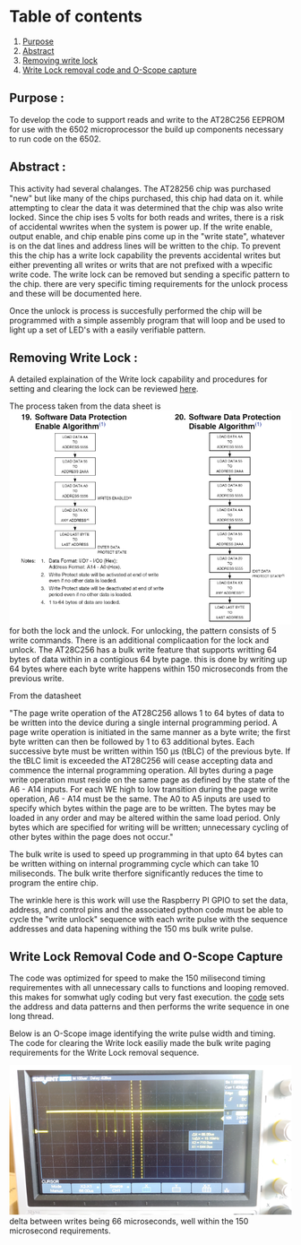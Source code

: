 # Table of contents
  1. [Purpose](#purpose)
  2. [Abstract](#abstract)
  3. [Removing write lock](#Write_Lock)
  4. [Write Lock removal code and O-Scope capture](write_lock_code)

## Purpose <a name="purpose"></a> :
To develop the code to support reads and write to the AT28C256 EEPROM for use with the 6502 microprocessor the build up components necessary to run code on the 6502.

## Abstract <a name="abstract"></a> :
This activity had several chalanges. The AT28256 chip was purchased "new" but like many of the chips purchased, this chip had data on it. while attempting to clear the data it was determined that the chip was also write locked. Since the chip ises 5 volts for both reads and writes, there is a risk of accidental wwrites when the system is power up. If the write enable, output enable, and chip enable pins come up in the "write state", whatever is on the dat lines and address lines will be written to the chip. To prevent this the chip has a write lock capability the prevents accidental writes but either preventing all writes or writs that are not prefixed with a wpecific write code. The write lock can be removed but sending a specific pattern to the chip. there are very specific timing requirements for the unlock process and these will be documented here.

Once the unlock is process is succesfully performed the chip will be programmed with a simple assembly program that will loop and be used to light up a set of LED's with a easily verifiable pattern.

## Removing Write Lock <a name="Write_Lock"></a> :

A detailed explaination of the Write lock capability and procedures for setting and clearing the lock can be reviewed [here](https://github.com/rcaspergit/pi_projects/blob/master/docs/datasheets/AT28C256_datasheet.pdf).

The process taken from the data sheet is ![described](../images/memory/AT28C256/Write_lock_process.png) for both the lock and the unlock. For unlocking, the pattern consists of 5 write commands. There is an additional complicaation for the lock and unlock. The AT28C256 has a bulk write feature that supports writting 64 bytes of data within in a contigious 64 byte page. this is done by writing up 64 bytes where each byte write happens within 150 microseconds from the previous write.

From the datasheet

"The page write operation of the AT28C256 allows 1 to 64 bytes of data to be written into the device during a single internal programming period. A page write operation is initiated in the same manner as a byte write; the first byte written can then be followed by 1 to 63 additional bytes. Each successive byte must be written within 150 μs (tBLC) of the previous byte. If the tBLC limit is exceeded the AT28C256 will cease accepting data and commence the internal programming operation. All bytes during a page write operation must reside on the same page as defined by the state of the A6 - A14 inputs. For each WE high to low transition during the page write operation, A6 - A14 must be the same. The A0 to A5 inputs are used to specify which bytes within the page are to be written. The bytes may be loaded in any order and may be altered within the same load period. Only bytes which are specified for writing will be written; unnecessary cycling of other bytes within the page does not occur."

The bulk write is used to speed up programming in that upto 64 bytes can be written withing on internal programming cycle which can take 10 miliseconds. The bulk write therfore significantly  reduces the time to program the entire chip.

The wrinkle here is this work will use the Raspberry PI GPIO to set the data, address, and control pins and the associated python code must be able to cycle the "write unlock" sequence with each write pulse with the sequence addresses and data hapening withing the 150 ms bulk write pulse.

## Write Lock Removal Code and O-Scope Capture <a name="write_lock_code"></a>

The code was optimized for speed to make the 150 milisecond timing requirementes with all unnecessary calls to functions and looping removed. this makes for somwhat ugly coding but very fast execution. the [code](https://github.com/rcaspergit/pi_projects/blob/master/Memory/AT28C256_EEPROM/AT28C256_unlock.py) sets the address and data patterns and then performs the write sequence in one long thread.

Below is an O-Scope image identifying the write pulse width and timing. The code for clearing the Write lock easiliy made the bulk write paging requirements for the Write Lock removal sequence.

![write pulse](../images/memory/AT28C256/pulse_width_small.png)  delta between writes being 66 microseconds, well within the 150 microsecond requirements.

